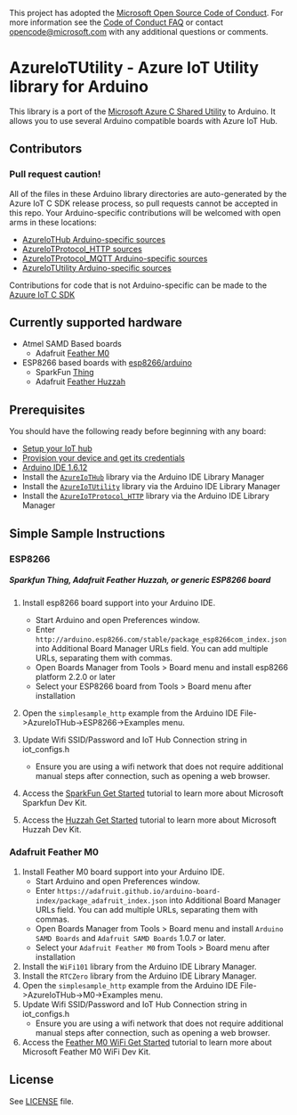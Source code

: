 This project has adopted the 
[Microsoft Open Source Code of Conduct](https://opensource.microsoft.com/codeofconduct/). 
For more information see the 
[Code of Conduct FAQ](https://opensource.microsoft.com/codeofconduct/faq/) or contact 
[opencode@microsoft.com](mailto:opencode@microsoft.com) with any additional questions or comments.

# AzureIoTUtility - Azure IoT Utility library for Arduino

This library is a port of the 
[Microsoft Azure C Shared Utility](https://github.com/Azure/azure-c-shared-utility/blob/master/c/readme.md) 
to Arduino. It allows you to use several Arduino compatible boards with Azure IoT Hub.

## Contributors

### **Pull request caution!**
All of the files in these Arduino library directories are auto-generated
by the Azure IoT C SDK release process, so pull requests cannot be 
accepted in this repo. 
Your Arduino-specific contributions will be welcomed with open arms in these locations:
*  [AzureIoTHub Arduino-specific sources](https://github.com/Azure/azure-iot-pal-arduino/tree/master/build_all/base-libraries/AzureIoTHub)
*  [AzureIoTProtocol_HTTP sources](https://github.com/Azure/azure-iot-pal-arduino/tree/master/build_all/base-libraries/AzureIoTProtocol_HTTP)
*  [AzureIoTProtocol_MQTT Arduino-specific sources](https://github.com/Azure/azure-iot-pal-arduino/tree/master/build_all/base-libraries/AzureIoTProtocol_MQTT)
*  [AzureIoTUtility Arduino-specific sources](https://github.com/Azure/azure-iot-pal-arduino/tree/master/build_all/base-libraries/AzureIoTUtility)

Contributions for code that is not Arduino-specific can be made to the 
[Azuure IoT C SDK](https://github.com/azure/azure-iot-sdk-c)

## Currently supported hardware
- Atmel SAMD Based boards
  - Adafruit [Feather M0](https://www.adafruit.com/products/3010)
- ESP8266 based boards with [esp8266/arduino](https://github.com/esp8266/arduino)
  - SparkFun [Thing](https://www.sparkfun.com/products/13711)
  - Adafruit [Feather Huzzah](https://www.adafruit.com/products/2821)

## Prerequisites

You should have the following ready before beginning with any board:
-   [Setup your IoT hub](https://github.com/Azure/azure-iot-device-ecosystem/blob/master/setup_iothub.md)
-   [Provision your device and get its credentials](https://github.com/Azure/azure-iot-device-ecosystem/blob/master/setup_iothub.md#create-new-device-in-the-iot-hub-device-identity-registry)
-   [Arduino IDE 1.6.12](https://www.arduino.cc/en/Main/Software)
-   Install the [`AzureIoTHub`](https://github.com/Azure/azure-iot-arduino) library via the Arduino IDE Library Manager
-   Install the [`AzureIoTUtility`](https://github.com/Azure/azure-iot-arduino-utility) library via the Arduino IDE Library Manager
-   Install the [`AzureIoTProtocol_HTTP`](https://github.com/Azure/azure-iot-arduino-protocol-http) library via the Arduino IDE Library Manager


## Simple Sample Instructions

### ESP8266
##### Sparkfun Thing, Adafruit Feather Huzzah, or generic ESP8266 board

1. Install esp8266 board support into your Arduino IDE.
    * Start Arduino and open Preferences window.
    * Enter `http://arduino.esp8266.com/stable/package_esp8266com_index.json` into Additional Board Manager URLs field. You can add multiple URLs, separating them with commas.
    * Open Boards Manager from Tools > Board menu and install esp8266 platform 2.2.0 or later
    * Select your ESP8266 board from Tools > Board menu after installation

2. Open the `simplesample_http` example from the Arduino IDE  File->AzureIoTHub->ESP8266->Examples menu.
4. Update Wifi SSID/Password and IoT Hub Connection string in iot_configs.h
    * Ensure you are using a wifi network that does not require additional manual steps after connection, such as opening a web browser.
6. Access the [SparkFun Get Started](https://azure.microsoft.com/en-us/documentation/samples/iot-hub-c-thingdev-getstartedkit/) tutorial to learn more about Microsoft Sparkfun Dev Kit.
7. Access the [Huzzah Get Started](https://azure.microsoft.com/en-us/documentation/samples/iot-hub-c-huzzah-getstartedkit/) tutorial to learn more about Microsoft Huzzah Dev Kit.


### Adafruit Feather M0
1. Install Feather M0 board support into your Arduino IDE.
    * Start Arduino and open Preferences window.
    * Enter `https://adafruit.github.io/arduino-board-index/package_adafruit_index.json` into Additional Board Manager URLs field. You can add multiple URLs, separating them with commas.
    * Open Boards Manager from Tools > Board menu and install `Arduino SAMD Boards` and `Adafruit SAMD Boards` 1.0.7 or later.
    * Select your `Adafruit Feather M0` from Tools > Board menu after installation
2. Install the `WiFi101` library from the Arduino IDE Library Manager.
3. Install the `RTCZero` library from the Arduino IDE Library Manager.
5. Open the `simplesample_http` example from the Arduino IDE File->AzureIoTHub->M0->Examples menu.
4. Update Wifi SSID/Password and IoT Hub Connection string in iot_configs.h
    * Ensure you are using a wifi network that does not require additional manual steps after connection, such as opening a web browser.
9. Access the [Feather M0 WiFi Get Started](https://azure.microsoft.com/en-us/documentation/samples/iot-hub-c-m0wifi-getstartedkit/) tutorial to learn more about Microsoft Feather M0 WiFi Dev Kit.

## License

See [LICENSE](LICENSE) file.

[azure-certifiedforiot]:  http://azure.com/certifiedforiot
[Microsoft-Azure-Certified-Badge]: images/Microsoft-Azure-Certified-150x150.png (Microsoft Azure Certified)
